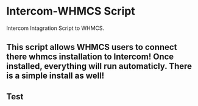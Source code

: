 # Intercom-WHMCS Script
Intercom Intagration Script to WHMCS.

This script allows WHMCS users to connect there whmcs installation to Intercom! Once installed, everything will run automaticly. There is a simple install as well!
---
Test
---
